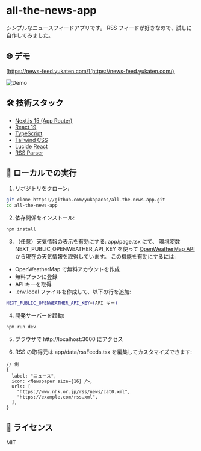# all-the-news-app

シンプルなニュースフィードアプリです。
RSS フィードが好きなので、試しに自作してみました。

## 🌐 デモ

[https://news-feed.yukaten.com/](https://news-feed.yukaten.com/)

![Demo](https://news-feed.yukaten.com/demo.png)

## 🛠 技術スタック

- [Next.js 15 (App Router)](https://nextjs.org/)
- [React 19](https://react.dev/)
- [TypeScript](https://www.typescriptlang.org/)
- [Tailwind CSS](https://tailwindcss.com/)
- [Lucide React](https://lucide.dev/icons/)
- [RSS Parser](https://www.npmjs.com/package/rss-parser)

## 🚀 ローカルでの実行

1. リポジトリをクローン:

```bash
git clone https://github.com/yukapacos/all-the-news-app.git
cd all-the-news-app
```

2. 依存関係をインストール:

```bash
npm install
```

3. （任意）天気情報の表示を有効にする:
   app/page.tsx にて、 環境変数 NEXT_PUBLIC_OPENWEATHER_API_KEY を使って [OpenWeatherMap API](https://openweathermap.org/) から現在の天気情報を取得しています。
   この機能を有効にするには:

- OpenWeatherMap で無料アカウントを作成
- 無料プランに登録
- API キーを取得
- .env.local ファイルを作成して、以下の行を追加:

```bash
NEXT_PUBLIC_OPENWEATHER_API_KEY=(API キー)
```

4. 開発サーバーを起動:

```bash
npm run dev
```

5. ブラウザで http://localhost:3000 にアクセス

6. RSS の取得元は app/data/rssFeeds.tsx を編集してカスタマイズできます:

```
// 例
{
  label: "ニュース",
  icon: <Newspaper size={16} />,
  urls: [
    "https://www.nhk.or.jp/rss/news/cat0.xml",
    "https://example.com/rss.xml",
  ],
}
```

## 📄 ライセンス

MIT
